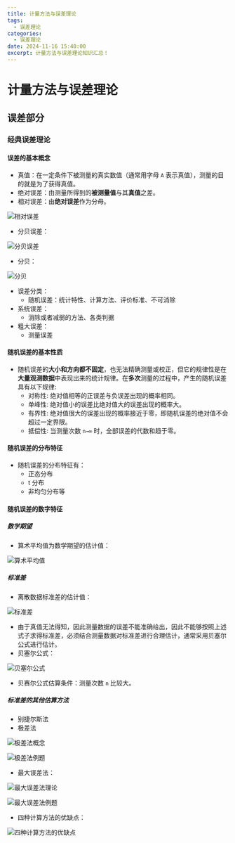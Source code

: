 ```yaml
---
title: 计量方法与误差理论
tags:
  - 误差理论
categories:
  - 误差理论
date: 2024-11-16 15:40:00
excerpt: 计量方法与误差理论知识汇总！
---
```

# 计量方法与误差理论
## 误差部分
### 经典误差理论
#### 误差的基本概念
+ 真值：在一定条件下被测量的真实数值（通常用字母 `A` 表示真值），测量的目的就是为了获得真值。
+ 绝对误差：由测量所得到的**被测量值**与其**真值**之差。
+ 相对误差：由**绝对误差**作为分母。

![相对误差](https://yugin-blog-1313489805.cos.ap-guangzhou.myqcloud.com/202411161550613.png)

+ 分贝误差：

![分贝误差](https://yugin-blog-1313489805.cos.ap-guangzhou.myqcloud.com/202411161605508.png)

+ 分贝：

![分贝](https://yugin-blog-1313489805.cos.ap-guangzhou.myqcloud.com/202411161606580.png)

+ 误差分类：
	+ 随机误差：统计特性、计算方法、评价标准、不可消除
+ 系统误差：
	+ 消除或者减弱的方法、各类判据
+ 粗大误差：
	+ 测量误差

#### 随机误差的基本性质
+ 随机误差的**大小和方向都不固定**，也无法精确测量或校正，但它的规律性是在**大量观测数据**中表现出来的统计规律。在**多次**测量的过程中，产生的随机误差具有以下规律:
	+ 对称性: 绝对值相等的正误差与负误差出现的概率相同。
	+ 单峰性: 绝对值小的误差比绝对值大的误差出现的概率大。
	+ 有界性: 绝对值很大的误差出现的概率接近于零，即随机误差的绝对值不会超过一定界限。
	+ 抵偿性: 当测量次数 `n→∞` 时，全部误差的代数和趋于零。

#### 随机误差的分布特征
+ 随机误差的分布特征有：
	+ 正态分布
	+ t 分布
	+ 非均匀分布等

#### 随机误差的数字特征
##### 数学期望
+ 算术平均值为数学期望的估计值：

![算术平均值](https://yugin-blog-1313489805.cos.ap-guangzhou.myqcloud.com/202411171814947.png)
##### 标准差
+ 离散数据标准差的估计值：

![标准差](https://yugin-blog-1313489805.cos.ap-guangzhou.myqcloud.com/202411171817282.png)

+ 由于真值无法得知，因此测量数据的误差不能准确给出，因此不能够按照上述式子求得标准差，必须结合测量数据对标准差进行合理估计，通常采用贝塞尔公式进行估计。
+ 贝塞尔公式：

![贝塞尔公式](https://yugin-blog-1313489805.cos.ap-guangzhou.myqcloud.com/202411171820446.png)

+ 贝赛尔公式估算条件：测量次数 `n` 比较大。

##### 标准差的其他估算方法
+ 别捷尔斯法
+ 极差法

![极差法概念](https://yugin-blog-1313489805.cos.ap-guangzhou.myqcloud.com/202411171830090.png)

![极差法例题](https://yugin-blog-1313489805.cos.ap-guangzhou.myqcloud.com/202411171830816.png)

+ 最大误差法：

![最大误差法理论](https://yugin-blog-1313489805.cos.ap-guangzhou.myqcloud.com/202411171831104.png)

![最大误差法例题](https://yugin-blog-1313489805.cos.ap-guangzhou.myqcloud.com/202411171831993.png)

+ 四种计算方法的优缺点：

![四种计算方法的优缺点](https://yugin-blog-1313489805.cos.ap-guangzhou.myqcloud.com/202411171840477.png)
